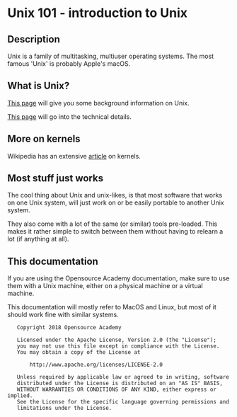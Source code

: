 # Unix 101 - introduction to Unix

## Description

Unix is a family of multitasking, multiuser operating systems. The most famous 'Unix' is probably Apple's macOS.

## What is Unix?
[This page](https://www.quora.com/What-is-Unix-and-why-is-it-important) will give you some background information on Unix.

[This page](http://www.ee.surrey.ac.uk/Teaching/Unix/unixintro.html) will go into the technical details.

## More on kernels
Wikipedia has an extensive [article](https://en.wikipedia.org/wiki/Kernel_(operating_system)) on kernels.

## Most stuff just works
The cool thing about Unix and unix-likes, is that most software that works on one Unix system, will just work on or be easily portable to another Unix system.

They also come with a lot of the same (or similar) tools pre-loaded. This makes it rather simple to switch between them without having to relearn a lot (if anything at all).

## This documentation
If you are using the Opensource Academy documentation, make sure to use them with a Unix machine, either on a physical machine or a virtual machine.

This documentation will mostly refer to MacOS and Linux, but most of it should work fine with similar systems.

```
   Copyright 2018 Opensource Academy

   Licensed under the Apache License, Version 2.0 (the "License");
   you may not use this file except in compliance with the License.
   You may obtain a copy of the License at

       http://www.apache.org/licenses/LICENSE-2.0

   Unless required by applicable law or agreed to in writing, software
   distributed under the License is distributed on an "AS IS" BASIS,
   WITHOUT WARRANTIES OR CONDITIONS OF ANY KIND, either express or implied.
   See the License for the specific language governing permissions and
   limitations under the License.
```

